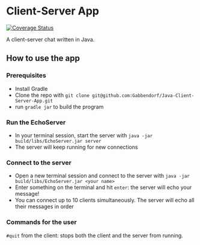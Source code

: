 # Client-Server App

[![Coverage Status](https://coveralls.io/repos/github/Gabbendorf/Java-Client-Server-App/badge.svg?branch=master)](https://coveralls.io/github/Gabbendorf/Java-Client-Server-App?branch=master)

A client-server chat written in Java.

## How to use the app

### Prerequisites
* Install Gradle
* Clone the repo with `git clone git@github.com:Gabbendorf/Java-Client-Server-App.git`
* run `gradle jar` to build the program

### Run the EchoServer
* In your terminal session, start the server with `java -jar build/libs/EchoServer.jar server`
* The server will keep running for new connections

### Connect to the server
* Open a new terminal session and connect to the server with `java -jar build/libs/EchoServer.jar <your name>`
* Enter something on the terminal and hit `enter`: the server will echo your message!
* You can connect up to 10 clients simultaneously. The server will echo all their messages in order

### Commands for the user
`#quit` from the client: stops both the client and the server from running.
